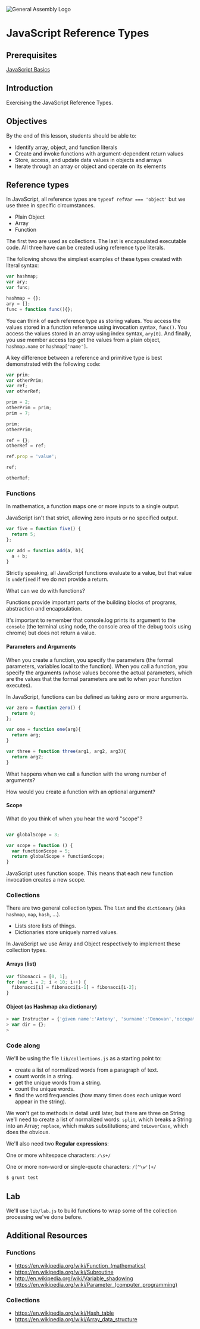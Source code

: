 ![General Assembly Logo](http://i.imgur.com/ke8USTq.png)

# JavaScript Reference Types

## Prerequisites

[JavaScript Basics](https://github.com/ga-wdi-boston/js-basics)

## Introduction

Exercising the JavaScript Reference Types.

## Objectives

By the end of this lesson, students should be able to:

- Identify array, object, and function literals
- Create and invoke functions with argument-dependent return values
- Store, access, and update data values in objects and arrays
- Iterate through an array or object and operate on its elements

## Reference types

In JavaScript, all reference types are `typeof refVar === 'object'` but we use three in specific circumstances.

- Plain Object
- Array
- Function

The first two are used as collections.  The last is encapsulated executable code.  All three have can be created using reference type literals.

The following shows the simplest examples of these types created with literal syntax:

```js
var hashmap;
var ary;
var func;

hashmap = {};
ary = [];
func = function func(){};
```

You can think of each reference type as storing values.  You access the values stored in a function reference using invocation syntax, `func()`.  You access the values stored in an array using index syntax, `ary[0]`.  And finally, you use member access top get the values from a plain object, `hashmap.name` or `hashmap['name']`.

A key difference between a reference and primitive type is best demonstrated with the following code:

```js
var prim;
var otherPrim;
var ref;
var otherRef;

prim = 2;
otherPrim = prim;
prim = 7;

prim;
otherPrim;

ref = {};
otherRef = ref;

ref.prop = 'value';

ref;

otherRef;
````

### Functions

In mathematics, a function maps one or more inputs to a single output.

JavaScript isn't that strict, allowing zero inputs or no specified output.

```js
var five = function five() {
  return 5;
};

var add = function add(a, b){
  a + b;
}
```

Strictly speaking, all JavaScript functions evaluate to a value, but that value is `undefined` if we do not provide a return.

What can we do with functions?

Functions provide important parts of the building blocks of programs, abstraction and encapsulation.

It's important to remember that console.log prints its argument to the `console` (the terminal using node, the console area of the debug tools using chrome) but does not return a value.

#### Parameters and Arguments

When you create a function, you specify the parameters (the formal parameters,  variables local to the function).  When you call a function, you specify the arguments (whose values become the actual parameters, which are the values that the formal parameters are set to when your function executes).

In JavaScript, functions can be defined as taking zero or more arguments.

```js
var zero = function zero() {
  return 0;
};

var one = function one(arg){
  return arg;
}

var three = function three(arg1, arg2, arg3){
  return arg2;
}
```

What happens when we call a function with the wrong number of arguments?

How would you create a function with an optional argument?

#### Scope

What do you think of when you hear the word "scope"?

```js

var globalScope = 3;

var scope = function () {
  var functionScope = 5;
  return globalScope + functionScope;
}
```

JavaScript uses function scope.  This means that each new function invocation creates a new scope.

### Collections

There are two general collection types.  The `list` and the `dictionary` (aka `hashmap`, `map`, `hash`, ...).

- Lists store lists of things.
- Dictionaries store uniquely named values.

In JavaScript we use Array and Object respectively to implement these collection types.

#### Arrays (list)

```js
var fibonacci = [0, 1];
for (var i = 2; i < 10; i++) {
  fibonacci[i] = fibonacci[i-1] = fibonacci[i-2];
}
```

#### Object (as Hashmap aka dictionary)

```js
> var Instructor = {'given name':'Antony', 'surname':'Donovan','occupation':'WDI Instructor'};
> var dir = {};
>
```

### Code along

We'll be using the file `lib/collections.js` as a starting point to:
- create a list of normalized words from a paragraph of text.
- count words in a string.
- get the unique words from a string.
- count the unique words.
- find the word frequencies (how many times does each unique word appear in the string).

 We won't get to methods in detail until later, but there are three on String we'll need to create a list of normalized words:  `split`, which breaks a String into an Array;  `replace`, which makes substitutions; and `toLowerCase`, which does the obvious.

 We'll also need two **Regular expressions**:

 One or more whitespace characters: `/\s+/`

 One or more non-word or single-quote characters: `/[^\w']+/`

```bash
$ grunt test
```

## Lab

We'll use `lib/lab.js` to build functions to wrap some of the collection processing we've done before.

## Additional Resources

### Functions

- https://en.wikipedia.org/wiki/Function_(mathematics)
- https://en.wikipedia.org/wiki/Subroutine
- http://en.wikipedia.org/wiki/Variable_shadowing
- https://en.wikipedia.org/wiki/Parameter_(computer_programming)

### Collections

- https://en.wikipedia.org/wiki/Hash_table
- https://en.wikipedia.org/wiki/Array_data_structure
